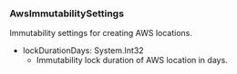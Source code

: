 ### AwsImmutabilitySettings
Immutability settings for creating AWS locations.

- lockDurationDays: System.Int32
  - Immutability lock duration of AWS location in days.
